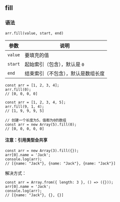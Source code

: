 ## fill

### 语法

```
arr.fill(value, start, end)
```

|参数|说明|
|---|---|
|`value`|要填充的值|
|`start`|起始索引（包含），默认是 `0`|
|`end`|结束索引（不包含），默认是数组长度|

```
const arr = [1, 2, 3, 4];
arr.fill(0); 
// [0, 0, 0, 0]
```

```
const arr = [1, 2, 3, 4, 5];
arr.fill(9, 1, 4);
// [1, 9, 9, 9, 5]
```

```
// 创建一个长度为5，值都为0的数组
const arr = new Array(5).fill(0);
// [0, 0, 0, 0, 0]
```

#### 注意：引用类型会共享

```
const arr = new Array(3).fill({});
arr[0].name = 'Jack';
console.log(arr);
// [{name: "Jack"}, {name: "Jack"}, {name: "Jack"}]
```

解决方式：

```
const arr = Array.from({ length: 3 }, () => ({}));
arr[0].name = 'Jack';
console.log(arr);
// [{name: "Jack"}, {}, {}]
```